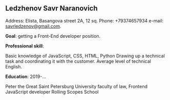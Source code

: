 ## Ledzhenov Savr Naranovich
Address: Elista, Basangova street 2A, 12 sq.
Phone: +79374657934
e-mail: savrledzenov@gmail.com. 

**Goal**: getting a Front-End developer position.


**Professional skill**:


Basic knowledge of JavaScript, CSS, HTML, Python
Drawing up a technical task and coordinating it with the customer.
Average level of technical English.


**Education**: 2019-... 


Peter the Great Saint Petersburg University faculty of law, 
Frontend JavaScript developer Rolling Scopes School
